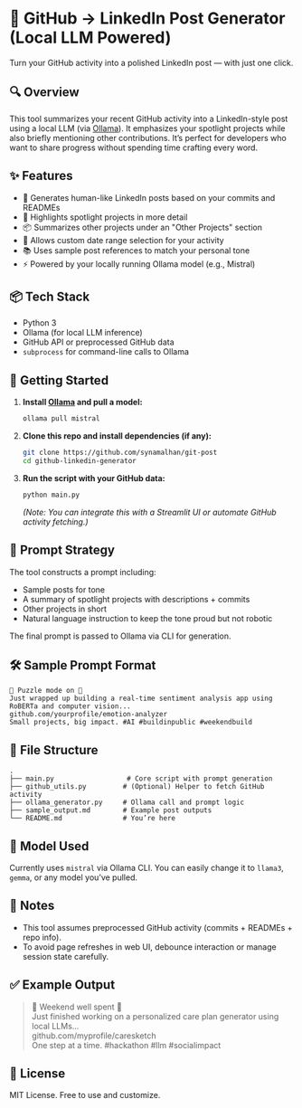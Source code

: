 # 📝 GitHub → LinkedIn Post Generator (Local LLM Powered)

Turn your GitHub activity into a polished LinkedIn post — with just one click.

## 🔍 Overview

This tool summarizes your recent GitHub activity into a LinkedIn-style post using a local LLM (via [Ollama](https://ollama.com)). It emphasizes your spotlight projects while also briefly mentioning other contributions. It’s perfect for developers who want to share progress without spending time crafting every word.

## ✨ Features

- 🧠 Generates human-like LinkedIn posts based on your commits and READMEs  
- 🔦 Highlights spotlight projects in more detail  
- 📦 Summarizes other projects under an "Other Projects" section  
- 📅 Allows custom date range selection for your activity  
- 📚 Uses sample post references to match your personal tone  
- ⚡ Powered by your locally running Ollama model (e.g., Mistral)

## 📦 Tech Stack

- Python 3
- Ollama (for local LLM inference)
- GitHub API or preprocessed GitHub data
- `subprocess` for command-line calls to Ollama

## 🚀 Getting Started

1. **Install [Ollama](https://ollama.com) and pull a model:**
    ```bash
    ollama pull mistral
    ```

2. **Clone this repo and install dependencies (if any):**
    ```bash
    git clone https://github.com/synamalhan/git-post
    cd github-linkedin-generator
    ```

3. **Run the script with your GitHub data:**
    ```python
    python main.py
    ```
    *(Note: You can integrate this with a Streamlit UI or automate GitHub activity fetching.)*

## 🧠 Prompt Strategy

The tool constructs a prompt including:

* Sample posts for tone
* A summary of spotlight projects with descriptions + commits
* Other projects in short
* Natural language instruction to keep the tone proud but not robotic

The final prompt is passed to Ollama via CLI for generation.

## 🛠 Sample Prompt Format

```
🧩 Puzzle mode on 🧩  
Just wrapped up building a real-time sentiment analysis app using RoBERTa and computer vision...  
github.com/yourprofile/emotion-analyzer  
Small projects, big impact. #AI #buildinpublic #weekendbuild
```

## 📁 File Structure

```
.
├── main.py                  # Core script with prompt generation
├── github_utils.py         # (Optional) Helper to fetch GitHub activity
├── ollama_generator.py     # Ollama call and prompt logic
├── sample_output.md        # Example post outputs
└── README.md               # You’re here
```

## 🤖 Model Used

Currently uses `mistral` via Ollama CLI. You can easily change it to `llama3`, `gemma`, or any model you’ve pulled.

## 📌 Notes

* This tool assumes preprocessed GitHub activity (commits + READMEs + repo info).
* To avoid page refreshes in web UI, debounce interaction or manage session state carefully.

## ✅ Example Output

> 🎯 Weekend well spent 🎯  
> Just finished working on a personalized care plan generator using local LLMs...  
> github.com/myprofile/caresketch  
> One step at a time. #hackathon #llm #socialimpact

## 📄 License

MIT License. Free to use and customize.
